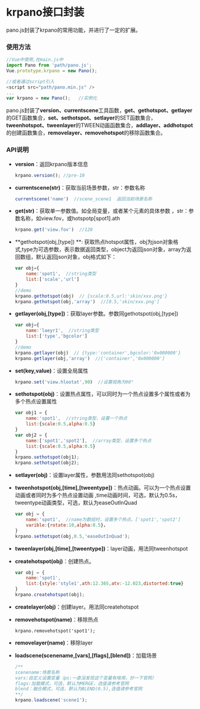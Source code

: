 # krpano接口封装    

pano.js封装了krpano的常用功能，并进行了一定的扩展。    

### 使用方法      

```javascript
//Vue中使用,在main.js中
import Pano from 'path/pano.js';
Vue.prototype.krpano = new Pano();

//或者通过script引入
<script src="path/pano.min.js" />
...
var krpano = new Pano();   //实例化
```

pano.js封装了**version、currentscene**工具函数，**get、gethotspot、getlayer**的GET函数集合，**set、sethotspot、setlayer**的SET函数集合，**tweenhotspot、tweenlayer**的TWEEN动画函数集合，**addlayer、addhotspot**的创建函数集合，**removelayer、removehotspot**的移除函数集合。    

### API说明       

- **version**：返回krpano版本信息         

  ```js
  krpano.version(); //pre-10
  ```

- **currentscene(str)**：获取当前场景参数，str：参数名称    

  ```js
  currentscene('name')  //scene_scene1  返回当前场景名称  
  ```

- **get(str)**：获取单一参数值。如全局变量，或者某个元素的具体参数 ，str：参数名称，如view.fov，或hotspotp[spot1].ath    

  ```js
  krpano.get('view.fov')  //120  
  ```

- **gethotspot(obj,[type])  **: 获取热点hotspot属性，obj为json对象格式,type为可选参数，表示数据返回类型，object为返回json对象，array为返回数组，默认返回json对象，obj格式如下：        

  ```js
  var obj={
      name:'spot1',  //string类型
      list:['scale','url']
  }
  //demo
  krpano.gethotspot(obj)  // {scale:0.5,url:'skin/xxx.png'}
  krpano.gethotspot(obj,'array')  //[0.5,'skin/xxx.png']
  ```

- **getlayer(obj,[type])**：获取layer参数。参数同gethotspot(obj,[type])    

  ```js
  var obj={
      name:'laeyr1',  //string类型
      list:['type','bgcolor']
  }
  //demo
  krpano.getlayer(obj)  // {type:'container',bgcolor:'0x000000'}
  krpano.getlayer(obj,'array')  //['container','0x000000']
  ```

- **set(key,value)**：设置全局属性    

  ```js
  krpano.set('view.hlootat',90)  //设置视角为90° 
  ```

- **sethotspot(obj)**：设置热点属性，可以同时为一个热点设置多个属性或者为多个热点设置属性    

  ```js
  var obj1 = {
      name:'spot1',  //string类型，设置一个热点
      list:{scale:0.5,alpha:0.5}
  }
  var obj2 = {
      name:['spot1','spot2'],  //array类型，设置多个热点
      list:{scale:0.5,alpha:0.5}
  }
  krpano.sethotspot(obj1);
  krpano.sethotspot(obj2);
  ```

- **setlayer(obj)**：设置layer属性，参数用法同sethotspot(obj)       

- **tweenhotspot(obj,[time],[tweentype])**：热点动画。可以为一个热点设置动画或者同时为多个热点设置动画 ,time动画时间，可选，默认为0.5s，tweentype动画类型，可选，默认为easeOutInQuad

  ```js
  var obj = {
      name:'spot1',  //name为数组时，设置多个热点，['spot1','spot2']
      varible:{rotate:10,alpha:0.5}，
  }
  krpano.sethotspot(obj,0.5,'easeOutInQuad');
  ```

- **tweenlayer(obj,[time],[tweentype])**：layer动画，用法同tweenhotspot   

- **createhotspot(obj)**：创建热点。   

  ```js
  var obj = {
      name:'spot1',
      list:{style:'style1',ath:12.365,atv:-12.023,distorted:true}
  }
  krpano.createhotspot(obj);
  ```

- **createlayer(obj)**：创建layer。用法同createhotspot     

- **removehotspot(name)**：移除热点    

  ```
  krpano.removehotspot('spot1');
  ```

- **removelayer(name)**：移除layer    

- **loadscene(scenename,[vars],[flags],[blend])**：加载场景    

  ```js
  /**
  scenename:场景名称
  vars:自定义设置变量（ps:一直没发现这个变量有啥用，抄一下官网）
  flags:加载模式，可选，默认为MERGE，选值请参考官网
  blend：融合模式，可选，默认为BLEND(0.5),选值请参考官网
  **/
  krpano.loadscene('scene1');
  ```


